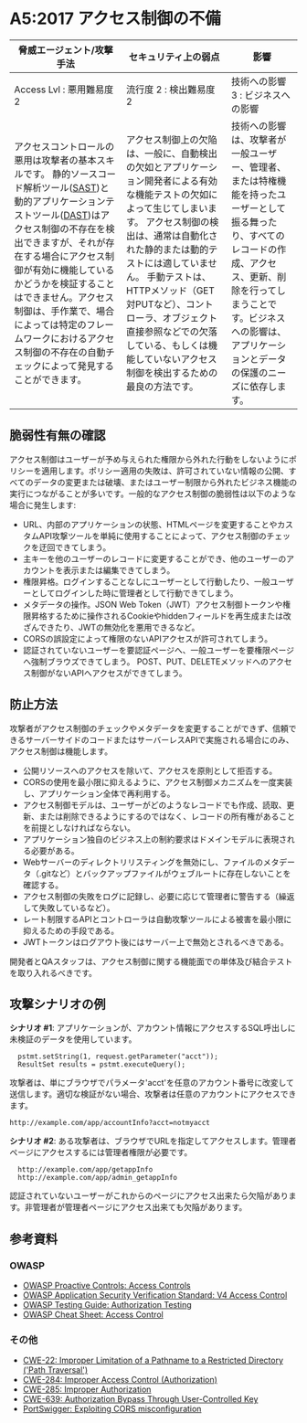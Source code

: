 # A5:2017 アクセス制御の不備

| 脅威エージェント/攻撃手法 | セキュリティ上の弱点  | 影響 |
| -- | -- | -- |
| Access Lvl : 悪用難易度 2 | 流行度 2 : 検出難易度 2 | 技術への影響 3 : ビジネスへの影響 |
| アクセスコントロールの悪用は攻撃者の基本スキルです。 静的ソースコード解析ツール([SAST](https://www.owasp.org/index.php/Source_Code_Analysis_Tools))と動的アプリケーションテストツール([DAST](https://www.owasp.org/index.php/Category:Vulnerability_Scanning_Tools))はアクセス制御の不存在を検出できますが、それが存在する場合にアクセス制御が有効に機能しているかどうかを検証することはできません。アクセス制御は、手作業で、場合によっては特定のフレームワークにおけるアクセス制御の不存在の自動チェックによって発見することができます。 | アクセス制御上の欠陥は、一般に、自動検出の欠如とアプリケーション開発者による有効な機能テストの欠如によって生じてしまいます。 アクセス制御の検出は、通常は自動化された静的または動的テストには適していません。 手動テストは、HTTPメソッド（GET対PUTなど）、コントローラ、オブジェクト直接参照などでの欠落している、もしくは機能していないアクセス制御を検出するための最良の方法です。 | 技術への影響は、攻撃者が一般ユーザー、管理者、または特権機能を持ったユーザーとして振る舞ったり、すべてのレコードの作成、アクセス、更新、削除を行ってしまうことです。ビジネスへの影響は、アプリケーションとデータの保護のニーズに依存します。 |

## 脆弱性有無の確認

アクセス制御はユーザーが予め与えられた権限から外れた行動をしないようにポリシーを適用します。ポリシー適用の失敗は、許可されていない情報の公開、すべてのデータの変更または破壊、またはユーザー制限から外れたビジネス機能の実行につながることが多いです。一般的なアクセス制御の脆弱性は以下のような場合に発生します:

* URL、内部のアプリケーションの状態、HTMLページを変更することやカスタムAPI攻撃ツールを単純に使用することによって、アクセス制御のチェックを迂回できてしまう。
* 主キーを他のユーザーのレコードに変更することができ、他のユーザーのアカウントを表示または編集できてしまう。
* 権限昇格。ログインすることなしにユーザーとして行動したり、一般ユーザーとしてログインした時に管理者として行動できてしまう。
* メタデータの操作。JSON Web Token（JWT）アクセス制御トークンや権限昇格するために操作されるCookieやhiddenフィールドを再生成または改ざんできたり、JWTの無効化を悪用できるなど。
* CORSの誤設定によって権限のないAPIアクセスが許可されてしまう。
* 認証されていないユーザーを要認証ページへ、一般ユーザーを要権限ページへ強制ブラウズできてしまう。 POST、PUT、DELETEメソッドへのアクセス制御がないAPIへアクセスができてしまう。

## 防止方法

攻撃者がアクセス制御のチェックやメタデータを変更することができず、信頼できるサーバーサイドのコードまたはサーバーレスAPIで実施される場合にのみ、アクセス制御は機能します。

* 公開リソースへのアクセスを除いて、アクセスを原則として拒否する。
* CORSの使用を最小限に抑えるように、アクセス制御メカニズムを一度実装し、アプリケーション全体で再利用する。
* アクセス制御モデルは、ユーザーがどのようなレコードでも作成、読取、更新、または削除できるようにするのではなく、レコードの所有権があることを前提としなければならない。
* アプリケーション独自のビジネス上の制約要求はドメインモデルに表現される必要がある。
* Webサーバーのディレクトリリスティングを無効にし、ファイルのメタデータ（.gitなど）とバックアップファイルがウェブルートに存在しないことを確認する。
* アクセス制御の失敗をログに記録し、必要に応じて管理者に警告する（繰返して失敗しているなど）。
* レート制限するAPIとコントローラは自動攻撃ツールによる被害を最小限に抑えるための手段である。
* JWTトークンはログアウト後にはサーバー上で無効とされるべきである。

開発者とQAスタッフは、アクセス制御に関する機能面での単体及び結合テストを取り入れるべきです。

## 攻撃シナリオの例

**シナリオ #1**: アプリケーションが、アカウント情報にアクセスするSQL呼出しに未検証のデータを使用しています。

```
  pstmt.setString(1, request.getParameter("acct"));
  ResultSet results = pstmt.executeQuery();
```

攻撃者は、単にブラウザでパラメータ'acct'を任意のアカウント番号に改変して送信します。適切な検証がない場合、攻撃者は任意のアカウントにアクセスできます。

`http://example.com/app/accountInfo?acct=notmyacct`

**シナリオ #2**: ある攻撃者は、ブラウザでURLを指定してアクセスします。管理者ページにアクセスするには管理者権限が必要です。

```
  http://example.com/app/getappInfo
  http://example.com/app/admin_getappInfo
```

認証されていないユーザーがこれからのページにアクセス出来たら欠陥があります。非管理者が管理者ページにアクセス出来ても欠陥があります。

## 参考資料

### OWASP

* [OWASP Proactive Controls: Access Controls](https://www.owasp.org/index.php/OWASP_Proactive_Controls#6:_Implement_Access_Controls)
* [OWASP Application Security Verification Standard: V4 Access Control](https://www.owasp.org/index.php/Category:OWASP_Application_Security_Verification_Standard_Project#tab=Home)
* [OWASP Testing Guide: Authorization Testing](https://www.owasp.org/index.php/Testing_for_Authorization)
* [OWASP Cheat Sheet: Access Control](https://www.owasp.org/index.php/Access_Control_Cheat_Sheet)

### その他

* [CWE-22: Improper Limitation of a Pathname to a Restricted Directory ('Path Traversal')](https://cwe.mitre.org/data/definitions/22.html)
* [CWE-284: Improper Access Control (Authorization)](https://cwe.mitre.org/data/definitions/284.html)
* [CWE-285: Improper Authorization](https://cwe.mitre.org/data/definitions/285.html)
* [CWE-639: Authorization Bypass Through User-Controlled Key](https://cwe.mitre.org/data/definitions/639.html)
* [PortSwigger: Exploiting CORS misconfiguration](https://portswigger.net/blog/exploiting-cors-misconfigurations-for-bitcoins-and-bounties)
